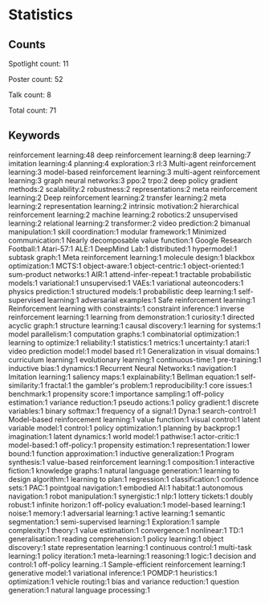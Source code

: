 # Statistics

## Counts 

Spotlight count: 11

Poster count: 52

Talk count: 8

Total count: 71

## Keywords

reinforcement learning:48
deep reinforcement learning:8
deep learning:7
imitation learning:4
planning:4
exploration:3
rl:3
Multi-agent reinforcement learning:3
model-based reinforcement learning:3
multi-agent reinforcement learning:3
graph neural networks:3
ppo:2
trpo:2
deep policy gradient methods:2
scalability:2
robustness:2
representations:2
meta reinforcement learning:2
Deep reinforcement learning:2
transfer learning:2
meta learning:2
representation learning:2
intrinsic motivation:2
hierarchical reinforcement learning:2
machine learning:2
robotics:2
unsupervised learning:2
relational learning:2
transformer:2
video prediction:2
bimanual manipulation:1
skill coordination:1
modular framework:1
Minimized communication:1
Nearly decomposable value function:1
Google Research Football:1
Atari-57:1
ALE:1
DeepMind Lab:1
distributed:1
hypermodel:1
subtask graph:1
Meta reinforcement learning:1
molecule design:1
blackbox optimization:1
MCTS:1
object-aware:1
object-centric:1
object-oriented:1
sum-product networks:1
AIR:1
attend-infer-repeat:1
tractable probabilistic models:1
variational:1
unsupervised:1
VAEs:1
variational auteoncoders:1
physics prediction:1
structured models:1
probabilistic deep learning:1
self-supervised learning:1
adversarial examples:1
Safe reinforcement learning:1
Reinforcement learning with constraints:1
constraint inference:1
inverse reinforcement learning:1
learning from demonstration:1
curiosity:1
directed acyclic graph:1
structure learning:1
causal discovery:1
learning for systems:1
model parallelism:1
computation graphs:1
combinatorial optimization:1
learning to optimize:1
reliability:1
statistics:1
metrics:1
uncertainty:1
atari:1
video prediction model:1
model based rl:1
Generalization in visual domains:1
curriculum learning:1
evolutionary learning:1
continuous-time:1
pre-training:1
inductive bias:1
dynamics:1
Recurrent Neural Networks:1
navigation:1
Imitation learning:1
saliency maps:1
explainability:1
Bellman equation:1
self-similarity:1
fractal:1
the gambler's problem:1
reproducibility:1
core issues:1
benchmark:1
propensity score:1
importance sampling:1
off-policy estimation:1
variance reduction:1
pseudo actions:1
policy gradient:1
discrete variables:1
binary softmax:1
frequency of a signal:1
Dyna:1
search-control:1
Model-based reinforcement learning:1
value function:1
visual control:1
latent variable model:1
control:1
policy optimization:1
planning by backprop:1
imagination:1
latent dynamics:1
world model:1
pathwise:1
actor-critic:1
model-based:1
off-policy:1
propensity estimation:1
representation:1
lower bound:1
function approximation:1
inductive generalization:1
Program synthesis:1
value-based reinforcement learning:1
composition:1
interactive fiction:1
knowledge graphs:1
natural language generation:1
learning to design algorithm:1
learning to plan:1
regression:1
classification:1
confidence sets:1
PAC:1
pointgoal navigation:1
embodied AI:1
habitat:1
autonomous navigation:1
robot manipulation:1
synergistic:1
nlp:1
lottery tickets:1
doubly robust:1
infinite horizon:1
off-policy evaluation:1
model-based learning:1
noise:1
memory:1
adversarial learning:1
active learning:1
semantic segmentation:1
semi-supervised learning:1
Exploration:1
sample complexity:1
theory:1
value estimation:1
convergence:1
nonlinear:1
TD:1
generalisation:1
reading comprehension:1
policy learning:1
object discovery:1
state representation learning:1
continuous control:1
multi-task learning:1
policy iteration:1
meta-learning:1
reasoning:1
logic:1
decision and control:1
off-policy learning.:1
Sample-efficient reinforcement learning:1
generative model:1
variational inference:1
POMDP:1
heuristics:1
optimization:1
vehicle routing:1
bias and variance reduction:1
question generation:1
natural language processing:1
